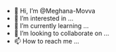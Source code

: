 - 👋 Hi, I’m @Meghana-Movva
- 👀 I’m interested in ...
- 🌱 I’m currently learning ...
- 💞️ I’m looking to collaborate on ...
- 📫 How to reach me ...

<!---
Meghana-Movva/Meghana-Movva is a ✨ special ✨ repository because its `README.md` (this file) appears on your GitHub profile.
You can click the Preview link to take a look at your changes.
--->
